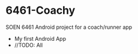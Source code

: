 # 6461-Coachy
SOEN 6461 Android project for a coach/runner app

- My first Android App
- //TODO: All
